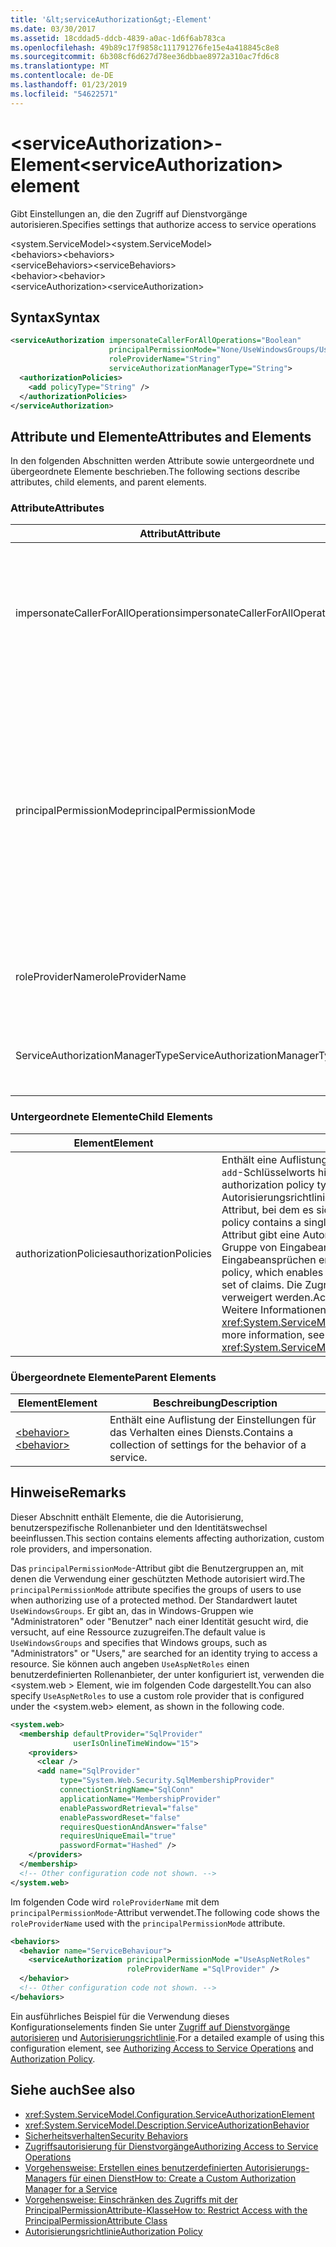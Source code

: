 ```yaml
---
title: '&lt;serviceAuthorization&gt;-Element'
ms.date: 03/30/2017
ms.assetid: 18cddad5-ddcb-4839-a0ac-1d6f6ab783ca
ms.openlocfilehash: 49b89c17f9858c111791276fe15e4a418845c8e8
ms.sourcegitcommit: 6b308cf6d627d78ee36dbbae8972a310ac7fd6c8
ms.translationtype: MT
ms.contentlocale: de-DE
ms.lasthandoff: 01/23/2019
ms.locfileid: "54622571"
---
```

# <a name="ltserviceauthorizationgt-element"></a><span data-ttu-id="1f23d-102">&lt;serviceAuthorization&gt;-Element</span><span class="sxs-lookup"><span data-stu-id="1f23d-102">&lt;serviceAuthorization&gt; element</span></span>
<span data-ttu-id="1f23d-103">Gibt Einstellungen an, die den Zugriff auf Dienstvorgänge autorisieren.</span><span class="sxs-lookup"><span data-stu-id="1f23d-103">Specifies settings that authorize access to service operations</span></span>  
  
 <span data-ttu-id="1f23d-104">\<system.ServiceModel></span><span class="sxs-lookup"><span data-stu-id="1f23d-104">\<system.ServiceModel></span></span>  
<span data-ttu-id="1f23d-105">\<behaviors></span><span class="sxs-lookup"><span data-stu-id="1f23d-105">\<behaviors></span></span>  
<span data-ttu-id="1f23d-106">\<serviceBehaviors></span><span class="sxs-lookup"><span data-stu-id="1f23d-106">\<serviceBehaviors></span></span>  
<span data-ttu-id="1f23d-107">\<behavior></span><span class="sxs-lookup"><span data-stu-id="1f23d-107">\<behavior></span></span>  
<span data-ttu-id="1f23d-108">\<serviceAuthorization></span><span class="sxs-lookup"><span data-stu-id="1f23d-108">\<serviceAuthorization></span></span>  
  
## <a name="syntax"></a><span data-ttu-id="1f23d-109">Syntax</span><span class="sxs-lookup"><span data-stu-id="1f23d-109">Syntax</span></span>  
  
```xml  
<serviceAuthorization impersonateCallerForAllOperations="Boolean"
                      principalPermissionMode="None/UseWindowsGroups/UseAspNetRoles/Custom"
                      roleProviderName="String"
                      serviceAuthorizationManagerType="String">
  <authorizationPolicies>
    <add policyType="String" />
  </authorizationPolicies>
</serviceAuthorization>
```  
  
## <a name="attributes-and-elements"></a><span data-ttu-id="1f23d-110">Attribute und Elemente</span><span class="sxs-lookup"><span data-stu-id="1f23d-110">Attributes and Elements</span></span>  
 <span data-ttu-id="1f23d-111">In den folgenden Abschnitten werden Attribute sowie untergeordnete und übergeordnete Elemente beschrieben.</span><span class="sxs-lookup"><span data-stu-id="1f23d-111">The following sections describe attributes, child elements, and parent elements.</span></span>  
  
### <a name="attributes"></a><span data-ttu-id="1f23d-112">Attribute</span><span class="sxs-lookup"><span data-stu-id="1f23d-112">Attributes</span></span>  
  
|<span data-ttu-id="1f23d-113">Attribut</span><span class="sxs-lookup"><span data-stu-id="1f23d-113">Attribute</span></span>|<span data-ttu-id="1f23d-114">Beschreibung</span><span class="sxs-lookup"><span data-stu-id="1f23d-114">Description</span></span>|  
|---------------|-----------------|  
|<span data-ttu-id="1f23d-115">impersonateCallerForAllOperations</span><span class="sxs-lookup"><span data-stu-id="1f23d-115">impersonateCallerForAllOperations</span></span>|<span data-ttu-id="1f23d-116">Ein boolescher Wert, der angibt, ob alle Vorgänge im Dienst die Identität des Aufrufers annehmen.</span><span class="sxs-lookup"><span data-stu-id="1f23d-116">A Boolean value that specifies if all the operations in the service impersonate the caller.</span></span> <span data-ttu-id="1f23d-117">Die Standardeinstellung ist `false`.</span><span class="sxs-lookup"><span data-stu-id="1f23d-117">The default is `false`.</span></span><br /><br /> <span data-ttu-id="1f23d-118">Wenn ein bestimmter Dienstvorgang die Identität des Aufrufers annimmt, wird der Threadkontext zum Aufruferkontext geändert, bevor der angegebene Dienst ausgeführt wird.</span><span class="sxs-lookup"><span data-stu-id="1f23d-118">When a specific service operation impersonates the caller, the thread context is switched to the caller context before executing the specified service.</span></span>|  
|<span data-ttu-id="1f23d-119">principalPermissionMode</span><span class="sxs-lookup"><span data-stu-id="1f23d-119">principalPermissionMode</span></span>|<span data-ttu-id="1f23d-120">Legt den Prinzipal fest, der verwendet wird, um Vorgänge auf dem Server auszuführen.</span><span class="sxs-lookup"><span data-stu-id="1f23d-120">Sets the principal used to carry out operations on the server.</span></span> <span data-ttu-id="1f23d-121">Folgende Werte sind gültig:</span><span class="sxs-lookup"><span data-stu-id="1f23d-121">Values include the following:</span></span><br /><br /> <span data-ttu-id="1f23d-122">– None</span><span class="sxs-lookup"><span data-stu-id="1f23d-122">-   None</span></span><br /><span data-ttu-id="1f23d-123">-   UseWindowsGroups</span><span class="sxs-lookup"><span data-stu-id="1f23d-123">-   UseWindowsGroups</span></span><br /><span data-ttu-id="1f23d-124">-UseAspNetRoles</span><span class="sxs-lookup"><span data-stu-id="1f23d-124">-   UseAspNetRoles</span></span><br /><span data-ttu-id="1f23d-125">-Custom</span><span class="sxs-lookup"><span data-stu-id="1f23d-125">-   Custom</span></span><br /><br /> <span data-ttu-id="1f23d-126">Der Standardwert ist UseWindowsGroups.</span><span class="sxs-lookup"><span data-stu-id="1f23d-126">The default value is UseWindowsGroups.</span></span> <span data-ttu-id="1f23d-127">Der Wert ist vom Typ <xref:System.ServiceModel.Description.PrincipalPermissionMode>.</span><span class="sxs-lookup"><span data-stu-id="1f23d-127">The value is of type <xref:System.ServiceModel.Description.PrincipalPermissionMode>.</span></span> <span data-ttu-id="1f23d-128">Weitere Informationen zur Verwendung dieses Attributs finden Sie unter [Vorgehensweise: Einschränken des Zugriffs mit der PrincipalPermissionAttribute-Klasse](../../../../../docs/framework/wcf/how-to-restrict-access-with-the-principalpermissionattribute-class.md).</span><span class="sxs-lookup"><span data-stu-id="1f23d-128">For more information on using this attribute, see [How to: Restrict Access with the PrincipalPermissionAttribute Class](../../../../../docs/framework/wcf/how-to-restrict-access-with-the-principalpermissionattribute-class.md).</span></span>|  
|<span data-ttu-id="1f23d-129">roleProviderName</span><span class="sxs-lookup"><span data-stu-id="1f23d-129">roleProviderName</span></span>|<span data-ttu-id="1f23d-130">Eine Zeichenfolge, die den Namen des Rollenanbieters angibt, der Rolleninformationen für eine Windows Communication Foundation (WCF)-Anwendung bereitstellt.</span><span class="sxs-lookup"><span data-stu-id="1f23d-130">A string that specifies the name of the role provider, which provides role information for a Windows Communication Foundation (WCF) application.</span></span> <span data-ttu-id="1f23d-131">Der Standardwert ist eine leere Zeichenfolge.</span><span class="sxs-lookup"><span data-stu-id="1f23d-131">The default is an empty string.</span></span>|  
|<span data-ttu-id="1f23d-132">ServiceAuthorizationManagerType</span><span class="sxs-lookup"><span data-stu-id="1f23d-132">ServiceAuthorizationManagerType</span></span>|<span data-ttu-id="1f23d-133">Eine Zeichenfolge, die den Typ des Dienstautorisierungs-Managers angibt.</span><span class="sxs-lookup"><span data-stu-id="1f23d-133">A string containing the type of the service authorization manager.</span></span> <span data-ttu-id="1f23d-134">Weitere Informationen finden Sie unter <xref:System.ServiceModel.ServiceAuthorizationManager>.</span><span class="sxs-lookup"><span data-stu-id="1f23d-134">For more information, see <xref:System.ServiceModel.ServiceAuthorizationManager>.</span></span>|  
  
### <a name="child-elements"></a><span data-ttu-id="1f23d-135">Untergeordnete Elemente</span><span class="sxs-lookup"><span data-stu-id="1f23d-135">Child Elements</span></span>  
  
|<span data-ttu-id="1f23d-136">Element</span><span class="sxs-lookup"><span data-stu-id="1f23d-136">Element</span></span>|<span data-ttu-id="1f23d-137">Beschreibung</span><span class="sxs-lookup"><span data-stu-id="1f23d-137">Description</span></span>|  
|-------------|-----------------|  
|<span data-ttu-id="1f23d-138">authorizationPolicies</span><span class="sxs-lookup"><span data-stu-id="1f23d-138">authorizationPolicies</span></span>|<span data-ttu-id="1f23d-139">Enthält eine Auflistung der Autorisierungsrichtlinien-Typen, die mithilfe des `add`-Schlüsselworts hinzugefügt werden können.</span><span class="sxs-lookup"><span data-stu-id="1f23d-139">Contains a collection of authorization policy types, which can be added using the `add` keyword.</span></span> <span data-ttu-id="1f23d-140">Jede Autorisierungsrichtlinie enthält ein einziges erforderliches `policyType`-Attribut, bei dem es sich um eine Zeichenfolge handelt.</span><span class="sxs-lookup"><span data-stu-id="1f23d-140">Each authorization policy contains a single required `policyType` attribute that is a string.</span></span> <span data-ttu-id="1f23d-141">Das Attribut gibt eine Autorisierungsrichtlinie an, die die Transformation einer Gruppe von Eingabeansprüchen in eine andere Gruppe von Eingabeansprüchen ermöglicht.</span><span class="sxs-lookup"><span data-stu-id="1f23d-141">The attribute specifies an authorization policy, which enables transformation of one set of input claims into another set of claims.</span></span> <span data-ttu-id="1f23d-142">Die Zugriffssteuerung kann basierend darauf gewährt oder verweigert werden.</span><span class="sxs-lookup"><span data-stu-id="1f23d-142">Access control can be granted or denied based on that.</span></span> <span data-ttu-id="1f23d-143">Weitere Informationen finden Sie unter <xref:System.ServiceModel.Configuration.AuthorizationPolicyTypeElement>.</span><span class="sxs-lookup"><span data-stu-id="1f23d-143">For more information, see <xref:System.ServiceModel.Configuration.AuthorizationPolicyTypeElement>.</span></span>|  
  
### <a name="parent-elements"></a><span data-ttu-id="1f23d-144">Übergeordnete Elemente</span><span class="sxs-lookup"><span data-stu-id="1f23d-144">Parent Elements</span></span>  
  
|<span data-ttu-id="1f23d-145">Element</span><span class="sxs-lookup"><span data-stu-id="1f23d-145">Element</span></span>|<span data-ttu-id="1f23d-146">Beschreibung</span><span class="sxs-lookup"><span data-stu-id="1f23d-146">Description</span></span>|  
|-------------|-----------------|  
|[<span data-ttu-id="1f23d-147">\<behavior></span><span class="sxs-lookup"><span data-stu-id="1f23d-147">\<behavior></span></span>](../../../../../docs/framework/configure-apps/file-schema/wcf/behavior-of-endpointbehaviors.md)|<span data-ttu-id="1f23d-148">Enthält eine Auflistung der Einstellungen für das Verhalten eines Diensts.</span><span class="sxs-lookup"><span data-stu-id="1f23d-148">Contains a collection of settings for the behavior of a service.</span></span>|  
  
## <a name="remarks"></a><span data-ttu-id="1f23d-149">Hinweise</span><span class="sxs-lookup"><span data-stu-id="1f23d-149">Remarks</span></span>  
 <span data-ttu-id="1f23d-150">Dieser Abschnitt enthält Elemente, die die Autorisierung, benutzerspezifische Rollenanbieter und den Identitätswechsel beeinflussen.</span><span class="sxs-lookup"><span data-stu-id="1f23d-150">This section contains elements affecting authorization, custom role providers, and impersonation.</span></span>  
  
 <span data-ttu-id="1f23d-151">Das `principalPermissionMode`-Attribut gibt die Benutzergruppen an, mit denen die Verwendung einer geschützten Methode autorisiert wird.</span><span class="sxs-lookup"><span data-stu-id="1f23d-151">The `principalPermissionMode` attribute specifies the groups of users to use when authorizing use of a protected method.</span></span> <span data-ttu-id="1f23d-152">Der Standardwert lautet `UseWindowsGroups`. Er gibt an, das in Windows-Gruppen wie "Administratoren" oder "Benutzer" nach einer Identität gesucht wird, die versucht, auf eine Ressource zuzugreifen.</span><span class="sxs-lookup"><span data-stu-id="1f23d-152">The default value is `UseWindowsGroups` and specifies that Windows groups, such as "Administrators" or "Users," are searched for an identity trying to access a resource.</span></span> <span data-ttu-id="1f23d-153">Sie können auch angeben `UseAspNetRoles` einen benutzerdefinierten Rollenanbieter, der unter konfiguriert ist, verwenden die \<system.web > Element, wie im folgenden Code dargestellt.</span><span class="sxs-lookup"><span data-stu-id="1f23d-153">You can also specify `UseAspNetRoles` to use a custom role provider that is configured under the \<system.web> element, as shown in the following code.</span></span>  
  
```xml  
<system.web>
  <membership defaultProvider="SqlProvider"
              userIsOnlineTimeWindow="15">
    <providers>
      <clear />
      <add name="SqlProvider"
           type="System.Web.Security.SqlMembershipProvider"
           connectionStringName="SqlConn"
           applicationName="MembershipProvider"
           enablePasswordRetrieval="false"
           enablePasswordReset="false"
           requiresQuestionAndAnswer="false"
           requiresUniqueEmail="true"
           passwordFormat="Hashed" />
    </providers>
  </membership>
  <!-- Other configuration code not shown. -->
</system.web>
```  
  
 <span data-ttu-id="1f23d-154">Im folgenden Code wird `roleProviderName` mit dem `principalPermissionMode`-Attribut verwendet.</span><span class="sxs-lookup"><span data-stu-id="1f23d-154">The following code shows the `roleProviderName` used with the `principalPermissionMode` attribute.</span></span>  
  
```xml  
<behaviors>
  <behavior name="ServiceBehaviour">
    <serviceAuthorization principalPermissionMode ="UseAspNetRoles"
                          roleProviderName ="SqlProvider" />
  </behavior>
  <!-- Other configuration code not shown. -->
</behaviors>
```  
  
 <span data-ttu-id="1f23d-155">Ein ausführliches Beispiel für die Verwendung dieses Konfigurationselements finden Sie unter [Zugriff auf Dienstvorgänge autorisieren](../../../../../docs/framework/wcf/samples/authorizing-access-to-service-operations.md) und [Autorisierungsrichtlinie](../../../../../docs/framework/wcf/samples/authorization-policy.md).</span><span class="sxs-lookup"><span data-stu-id="1f23d-155">For a detailed example of using this configuration element, see [Authorizing Access to Service Operations](../../../../../docs/framework/wcf/samples/authorizing-access-to-service-operations.md) and [Authorization Policy](../../../../../docs/framework/wcf/samples/authorization-policy.md).</span></span>  
  
## <a name="see-also"></a><span data-ttu-id="1f23d-156">Siehe auch</span><span class="sxs-lookup"><span data-stu-id="1f23d-156">See also</span></span>
- <xref:System.ServiceModel.Configuration.ServiceAuthorizationElement>
- <xref:System.ServiceModel.Description.ServiceAuthorizationBehavior>
- [<span data-ttu-id="1f23d-157">Sicherheitsverhalten</span><span class="sxs-lookup"><span data-stu-id="1f23d-157">Security Behaviors</span></span>](../../../../../docs/framework/wcf/feature-details/security-behaviors-in-wcf.md)
- [<span data-ttu-id="1f23d-158">Zugriffsautorisierung für Dienstvorgänge</span><span class="sxs-lookup"><span data-stu-id="1f23d-158">Authorizing Access to Service Operations</span></span>](../../../../../docs/framework/wcf/samples/authorizing-access-to-service-operations.md)
- [<span data-ttu-id="1f23d-159">Vorgehensweise: Erstellen eines benutzerdefinierten Autorisierungs-Managers für einen Dienst</span><span class="sxs-lookup"><span data-stu-id="1f23d-159">How to: Create a Custom Authorization Manager for a Service</span></span>](../../../../../docs/framework/wcf/extending/how-to-create-a-custom-authorization-manager-for-a-service.md)
- [<span data-ttu-id="1f23d-160">Vorgehensweise: Einschränken des Zugriffs mit der PrincipalPermissionAttribute-Klasse</span><span class="sxs-lookup"><span data-stu-id="1f23d-160">How to: Restrict Access with the PrincipalPermissionAttribute Class</span></span>](../../../../../docs/framework/wcf/how-to-restrict-access-with-the-principalpermissionattribute-class.md)
- [<span data-ttu-id="1f23d-161">Autorisierungsrichtlinie</span><span class="sxs-lookup"><span data-stu-id="1f23d-161">Authorization Policy</span></span>](../../../../../docs/framework/wcf/samples/authorization-policy.md)
